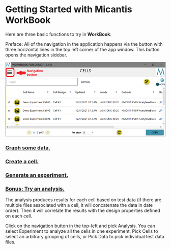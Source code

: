 # Getting Started with Micantis WorkBook

Here are three basic functions to try in **WorkBook**:

Preface: All of the navigation in the application happens via the button with three horizontal lines in the top left corner of the app window. This button opens the navigation sidebar.

![WorkBook's navigation button](/images/workbook_home.png)

### [Graph some data.](gettingstarted1.md)

### [Create a cell.](gettingstarted2.md)

### [Generate an experiment.](gettingstarted3.md)

### [Bonus: Try an analysis.](gettingstarted4.md)

The analysis produces results for each cell based on test data (if there are multiple files associated with a cell, it will concatenate the data in date order). Then it will correlate the results with the design properties defined on each cell. 

Click on the navigation button in the top-left and pick Analysis. You can select Experiment to analyze all the cells in one experiment, Pick Cells to select an arbitrary grouping of cells, or Pick Data to pick individual test data files.